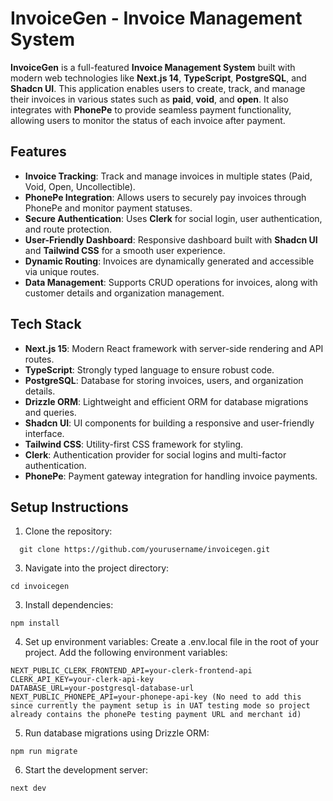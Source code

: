 # InvoiceGen - Invoice Management System

**InvoiceGen** is a full-featured **Invoice Management System** built with modern web technologies like **Next.js 14**, **TypeScript**, **PostgreSQL**, and **Shadcn UI**. This application enables users to create, track, and manage their invoices in various states such as **paid**, **void**, and **open**. It also integrates with **PhonePe** to provide seamless payment functionality, allowing users to monitor the status of each invoice after payment.

## Features

- **Invoice Tracking**: Track and manage invoices in multiple states (Paid, Void, Open, Uncollectible).
- **PhonePe Integration**: Allows users to securely pay invoices through PhonePe and monitor payment statuses.
- **Secure Authentication**: Uses **Clerk** for social login, user authentication, and route protection.
- **User-Friendly Dashboard**: Responsive dashboard built with **Shadcn UI** and **Tailwind CSS** for a smooth user experience.
- **Dynamic Routing**: Invoices are dynamically generated and accessible via unique routes.
- **Data Management**: Supports CRUD operations for invoices, along with customer details and organization management.

## Tech Stack

- **Next.js 15**: Modern React framework with server-side rendering and API routes.
- **TypeScript**: Strongly typed language to ensure robust code.
- **PostgreSQL**: Database for storing invoices, users, and organization details.
- **Drizzle ORM**: Lightweight and efficient ORM for database migrations and queries.
- **Shadcn UI**: UI components for building a responsive and user-friendly interface.
- **Tailwind CSS**: Utility-first CSS framework for styling.
- **Clerk**: Authentication provider for social logins and multi-factor authentication.
- **PhonePe**: Payment gateway integration for handling invoice payments.

## Setup Instructions

1. Clone the repository:
 ```
   git clone https://github.com/yourusername/invoicegen.git
 ```
3. Navigate into the project directory:
 ```
cd invoicegen
 ```
3. Install dependencies:
 ```
npm install
```
4. Set up environment variables:
Create a .env.local file in the root of your project.
Add the following environment variables:
```
NEXT_PUBLIC_CLERK_FRONTEND_API=your-clerk-frontend-api
CLERK_API_KEY=your-clerk-api-key
DATABASE_URL=your-postgresql-database-url
NEXT_PUBLIC_PHONEPE_API=your-phonepe-api-key (No need to add this since currently the payment setup is in UAT testing mode so project already contains the phonePe testing payment URL and merchant id)
```
5. Run database migrations using Drizzle ORM:
```
npm run migrate
```
6. Start the development server:
```
next dev
```

